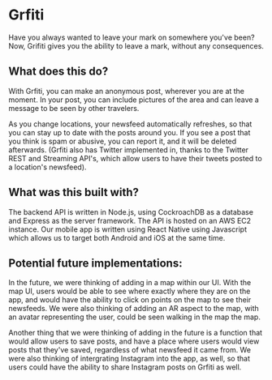 # Grfiti

Have you always wanted to leave your mark on somewhere you've been? Now, Grifiti gives you the ability to leave a mark, without any consequences.

## What does this do?
 With Grfiti, you can make an anonymous post, wherever you are at the moment. In your post, you can include pictures of the area and can leave a message to be seen by other travelers. 

As you change locations, your newsfeed automatically refreshes, so that you can stay up to date with the posts around you. If you see a post that you think is spam or abusive, you can report it, and it will be deleted afterwards. (Grfiti also has Twitter implemented in, thanks to the Twitter REST and Streaming API's, which allow users to have their tweets posted to a location's newsfeed).

## What was this built with?

The backend API is written in Node.js, using CockroachDB as a database and Express as the server framework. The API is hosted on an AWS EC2 instance. Our mobile app is written using React Native using Javascript which allows us to target both Android and iOS at the same time.

## Potential future implementations:
In the future, we were thinking of adding in a map within our UI. With the map UI, users would be able to see where exactly where they are on the app, and would have the ability to click on points on the map to see their newsfeeds. We were also thinking of adding an AR aspect to the map, with an avatar representing the user, could be seen walking in the map the map. 

Another thing that we were thinking of adding in the future is a function that would allow users to save posts, and have a place where users would view posts that they've saved, regardless of what newsfeed it came from. We were also thinking of intergrating Instagram into the app, as well, so that users could have the ability to share Instagram posts on Grfiti as well.
